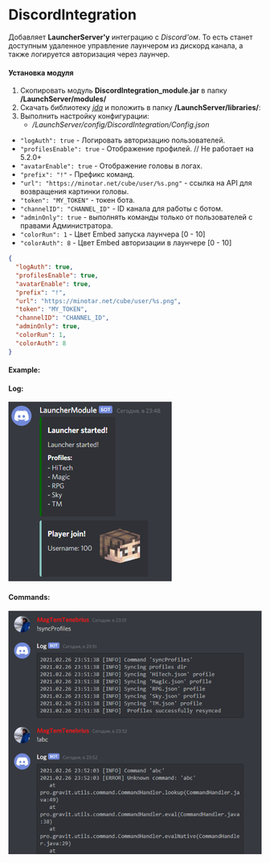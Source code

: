 # DiscordIntegration

Добавляет **LauncherServer'у** интеграцию с *Discord'ом*. То есть станет доступным удаленное управление лаунчером из
дискорд канала, а также логируется авторизация через лаунчер.

#### Установка модуля

1. Скопировать модуль **DiscordIntegration_module.jar** в папку **/LaunchServer/modules/**
2. Скачать библиотеку *[jda]* и положить в папку **/LaunchServer/libraries/**:
3. Выполнить настройку конфигурации:
    - */LaunchServer/config/DiscordIntegration/Config.json*

- `"logAuth": true` - Логировать авторизацию пользователей.
- `"profilesEnable": true` - Отображение профилей. // Не работает на 5.2.0+
- `"avatarEnable": true` - Отображение головы в логах.
- `"prefix": "!"` - Префикс команд.
- `"url": "https://minotar.net/cube/user/%s.png"` - ссылка на API для возвращения картинки головы.
- `"token": "MY_TOKEN"` - токен бота.
- `"channelID": "CHANNEL_ID"` - ID канала для работы с ботом.
- `"adminOnly": true` - выполнять команды только от пользователей с правами Администратора.
- `"colorRun": 1` - Цвет Embed запуска лаунчера [0 - 10]
- `"colorAuth": 8` - Цвет Embed авторизации в лаунчере [0 - 10]

```json
{
  "logAuth": true,
  "profilesEnable": true,
  "avatarEnable": true,
  "prefix": "!",
  "url": "https://minotar.net/cube/user/%s.png",
  "token": "MY_TOKEN",
  "channelID": "CHANNEL_ID",
  "adminOnly": true,
  "colorRun": 1,
  "colorAuth": 8
}
```

#### Example:

#### Log:

![Log](img/log.png)

#### Commands:

![Command](img/command.png)

[jda]: https://github.com/DV8FromTheWorld/JDA/releases/download/v4.2.0/JDA-4.2.0_168-withDependencies-min.jar
